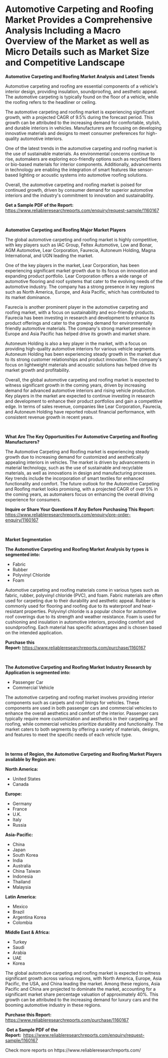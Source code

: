 <p><h1>Automotive Carpeting and Roofing Market Provides a Comprehensive Analysis Including a Macro Overview of the Market as well as Micro Details such as Market Size and Competitive Landscape</h1></p><p><strong>Automotive Carpeting and Roofing Market Analysis and Latest Trends</strong></p>
<p><p>Automotive carpeting and roofing are essential components of a vehicle's interior design, providing insulation, soundproofing, and aesthetic appeal. The automotive carpeting is typically found on the floor of a vehicle, while the roofing refers to the headliner or ceiling.</p><p>The automotive carpeting and roofing market is experiencing significant growth, with a projected CAGR of 9.5% during the forecast period. This growth can be attributed to the increasing demand for comfortable, stylish, and durable interiors in vehicles. Manufacturers are focusing on developing innovative materials and designs to meet consumer preferences for high-quality automotive interiors.</p><p>One of the latest trends in the automotive carpeting and roofing market is the use of sustainable materials. As environmental concerns continue to rise, automakers are exploring eco-friendly options such as recycled fibers or bio-based materials for interior components. Additionally, advancements in technology are enabling the integration of smart features like sensor-based lighting or acoustic systems into automotive roofing solutions.</p><p>Overall, the automotive carpeting and roofing market is poised for continued growth, driven by consumer demand for superior automotive interiors and the industry's commitment to innovation and sustainability.</p></p>
<p><strong>Get a Sample PDF of the Report:&nbsp;</strong> <a href="https://www.reliableresearchreports.com/enquiry/request-sample/1160167">https://www.reliableresearchreports.com/enquiry/request-sample/1160167</a></p>
<p>&nbsp;</p>
<p><strong>Automotive Carpeting and Roofing Major Market Players</strong></p>
<p><p>The global automotive carpeting and roofing market is highly competitive, with key players such as IAC Group, Feltex Automotive, Low and Bonar, AGM Automotive, Lear Corporation, Faurecia, Autoneum Holding, Magna International, and UGN leading the market.</p><p>One of the key players in the market, Lear Corporation, has been experiencing significant market growth due to its focus on innovation and expanding product portfolio. Lear Corporation offers a wide range of automotive flooring and roof systems that cater to the evolving needs of the automotive industry. The company has a strong presence in key regions such as North America, Europe, and Asia Pacific, which has contributed to its market dominance.</p><p>Faurecia is another prominent player in the automotive carpeting and roofing market, with a focus on sustainability and eco-friendly products. Faurecia has been investing in research and development to enhance its product offerings and cater to the growing demand for environmentally friendly automotive materials. The company's strong market presence in Europe and Asia Pacific has helped drive its growth and market share.</p><p>Autoneum Holding is also a key player in the market, with a focus on providing high-quality automotive interiors for various vehicle segments. Autoneum Holding has been experiencing steady growth in the market due to its strong customer relationships and product innovation. The company's focus on lightweight materials and acoustic solutions has helped drive its market growth and profitability.</p><p>Overall, the global automotive carpeting and roofing market is expected to witness significant growth in the coming years, driven by increasing demand for advanced automotive interiors and rising vehicle production. Key players in the market are expected to continue investing in research and development to enhance their product portfolios and gain a competitive edge. In terms of sales revenue, companies like Lear Corporation, Faurecia, and Autoneum Holding have reported robust financial performance, with consistent revenue growth in recent years.</p></p>
<p>&nbsp;</p>
<p><strong>What Are The Key Opportunities For Automotive Carpeting and Roofing Manufacturers?</strong></p>
<p><p>The Automotive Carpeting and Roofing market is experiencing steady growth due to increasing demand for customized and aesthetically appealing interiors in vehicles. The market is driven by advancements in material technology, such as the use of sustainable and recyclable materials, as well as innovations in design and manufacturing processes. Key trends include the incorporation of smart textiles for enhanced functionality and comfort. The future outlook for the Automotive Carpeting and Roofing market looks promising, with a projected CAGR of over 5% in the coming years, as automakers focus on enhancing the overall driving experience for consumers.</p></p>
<p><strong>Inquire or Share Your Questions If Any Before Purchasing This Report:</strong> <a href="https://www.reliableresearchreports.com/enquiry/pre-order-enquiry/1160167">https://www.reliableresearchreports.com/enquiry/pre-order-enquiry/1160167</a></p>
<p>&nbsp;</p>
<p><strong>Market Segmentation</strong></p>
<p><strong>The Automotive Carpeting and Roofing Market Analysis by types is segmented into:</strong></p>
<p><ul><li>Fabric</li><li>Rubber</li><li>Polyvinyl Chloride</li><li>Foam</li></ul></p>
<p><p>Automotive carpeting and roofing materials come in various types such as fabric, rubber, polyvinyl chloride (PVC), and foam. Fabric materials are often used for carpeting due to their durability and aesthetic appeal. Rubber is commonly used for flooring and roofing due to its waterproof and heat-resistant properties. Polyvinyl chloride is a popular choice for automotive roof coverings due to its strength and weather resistance. Foam is used for cushioning and insulation in automotive interiors, providing comfort and soundproofing. Each material has specific advantages and is chosen based on the intended application.</p></p>
<p><strong>Purchase this Report:&nbsp;</strong><a href="https://www.reliableresearchreports.com/purchase/1160167">https://www.reliableresearchreports.com/purchase/1160167</a></p>
<p>&nbsp;</p>
<p><strong>The Automotive Carpeting and Roofing Market Industry Research by Application is segmented into:</strong></p>
<p><ul><li>Passenger Car</li><li>Commercial Vehicle</li></ul></p>
<p><p>The automotive carpeting and roofing market involves providing interior components such as carpets and roof linings for vehicles. These components are used in both passenger cars and commercial vehicles to enhance the overall aesthetics and comfort of the interior. Passenger cars typically require more customization and aesthetics in their carpeting and roofing, while commercial vehicles prioritize durability and functionality. The market caters to both segments by offering a variety of materials, designs, and features to meet the specific needs of each vehicle type.</p></p>
<p>&nbsp;</p>
<p><strong>In terms of Region, the Automotive Carpeting and Roofing Market Players available by Region are:</strong></p>
<p>
    <p> <strong> North America: </strong>
        <ul>
            <li>United States</li>
            <li>Canada</li>
        </ul>
        </p> 
    <p> <strong> Europe: </strong>
        <ul>
            <li>Germany</li>
            <li>France</li>
            <li>U.K.</li>
            <li>Italy</li>
            <li>Russia</li>
        </ul>
        </p> 
    <p> <strong> Asia-Pacific: </strong>
        <ul>
            <li>China</li>
            <li>Japan</li>
            <li>South Korea</li>
            <li>India</li>
            <li>Australia</li>
            <li>China Taiwan</li>
            <li>Indonesia</li>
            <li>Thailand</li>
            <li>Malaysia</li>
        </ul>
        </p> 
    <p> <strong> Latin America: </strong>
        <ul>
            <li>Mexico</li>
            <li>Brazil</li>
            <li>Argentina Korea</li>
            <li>Colombia</li>
        </ul>
        </p> 
    <p> <strong> Middle East & Africa: </strong>
        <ul>
            <li>Turkey</li>
            <li>Saudi</li>
            <li>Arabia</li>
            <li>UAE</li>
            <li>Korea</li>
        </ul>
    </p>
    </p>
<p><p>The global automotive carpeting and roofing market is expected to witness significant growth across various regions, with North America, Europe, Asia Pacific, the USA, and China leading the market. Among these regions, Asia Pacific and China are projected to dominate the market, accounting for a significant market share percentage valuation of approximately 40%. This growth can be attributed to the increasing demand for luxury cars and the booming automotive industry in these regions.</p></p>
<p><strong>Purchase this Report: </strong><a href="https://www.reliableresearchreports.com/purchase/1160167">https://www.reliableresearchreports.com/purchase/1160167</a></p>
<p>&nbsp;<strong>Get a Sample PDF of the Report:&nbsp;&nbsp;</strong><a href="https://www.reliableresearchreports.com/enquiry/request-sample/1160167">https://www.reliableresearchreports.com/enquiry/request-sample/1160167</a></p>
<p><strong></strong></p>
<p>Check more reports on https://www.reliableresearchreports.com/</p>